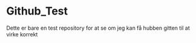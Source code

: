 Github_Test
===========

Dette er bare en test repository for at se om jeg kan få hubben gitten til at virke korrekt
